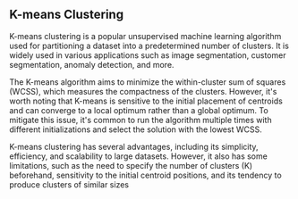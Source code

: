 ## K-means Clustering
K-means clustering is a popular unsupervised machine learning algorithm used for partitioning a dataset into a predetermined number of clusters. 
It is widely used in various applications such as image segmentation, customer segmentation, anomaly detection, and more.

The K-means algorithm aims to minimize the within-cluster sum of squares (WCSS), which measures the compactness of the clusters. However, it's worth noting that K-means is sensitive to the initial placement of centroids and can converge to a local optimum rather than a global optimum. To mitigate this issue, it's common to run the algorithm multiple times with different initializations and select the solution with the lowest WCSS.

K-means clustering has several advantages, including its simplicity, efficiency, and scalability to large datasets. However, it also has some limitations, such as the need to specify the number of clusters (K) beforehand, sensitivity to the initial centroid positions, and its tendency to produce clusters of similar sizes
